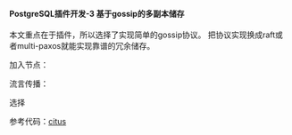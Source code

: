 #### PostgreSQL插件开发-3 基于gossip的多副本储存
本文重点在于插件，所以选择了实现简单的gossip协议。
把协议实现换成raft或者multi-paxos就能实现靠谱的冗余储存。

加入节点：

流言传播：

选择

参考代码：[citus](https://github.com/citusdata/citus)